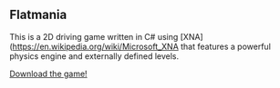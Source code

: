 ## Flatmania

This is a 2D driving game written in C# using [XNA](https://en.wikipedia.org/wiki/Microsoft_XNA that features a powerful physics engine and externally defined levels.

[Download the game!](https://broxp.lima-city.de/bin/flatmania.png)